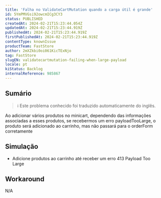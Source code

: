 ```yaml
---
title: 'Falha no ValidateCartMutation quando a carga útil é grande'
id: 5YmPMVGsi92owcmICg3CY3
status: PUBLISHED
createdAt: 2024-02-21T15:23:44.054Z
updatedAt: 2024-02-21T15:23:44.919Z
publishedAt: 2024-02-21T15:23:44.919Z
firstPublishedAt: 2024-02-21T15:23:44.919Z
contentType: knownIssue
productTeam: FastStore
author: 2mXZkbi0oi061KicTExNjo
tag: FastStore
slugEN: validatecartmutation-failing-when-large-payload
locale: pt
kiStatus: Backlog
internalReference: 985867
---
```


## Sumário

>ℹ️ Este problema conhecido foi traduzido automaticamente do inglês.



Ao adicionar vários produtos no minicart, dependendo das informações associadas a esses produtos, se recebermos um erro payloadTooLarge, o produto será adicionado ao carrinho, mas não passará para o orderForm corretamente

## Simulação




- Adicione produtos ao carrinho até receber um erro 413 Payload Too Large



## Workaround


N/A





